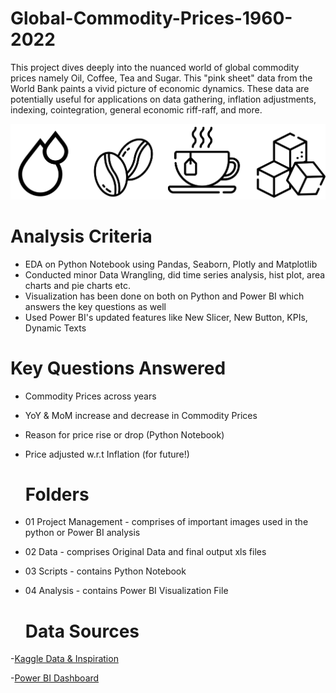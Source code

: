 # Global-Commodity-Prices-1960-2022
This project dives deeply into the nuanced world of global commodity prices namely Oil, Coffee, Tea and Sugar. This "pink sheet" data from the World Bank paints a vivid picture of economic dynamics. These data are potentially useful for applications on data gathering, inflation adjustments, indexing, cointegration, general economic riff-raff, and more.

![Commodities](https://github.com/keshavdewan/Global-Commodity-Prices-1960---2022-/blob/main/01%20Project%20Management/commodities.png)

# Analysis Criteria
- EDA on Python Notebook using Pandas, Seaborn, Plotly and Matplotlib
- Conducted minor Data Wrangling, did time series analysis, hist plot, area charts and pie charts etc.
- Visualization has been done on both on Python and Power BI which answers the key questions as well
- Used Power BI's updated features like New Slicer, New Button, KPIs, Dynamic Texts

# Key Questions Answered
- Commodity Prices across years
- YoY & MoM increase and decrease in Commodity Prices
- Reason for price rise or drop (Python Notebook)
- Price adjusted w.r.t Inflation (for future!)

  # Folders
- 01 Project Management - comprises of important images used in the python or Power BI analysis
- 02 Data - comprises Original Data and final output xls files
- 03 Scripts - contains Python Notebook 
- 04 Analysis - contains Power BI Visualization File

  # Data Sources

-[Kaggle Data & Inspiration](https://www.kaggle.com/datasets/utkarshx27/select-world-bank-commodity-price-data)

-[Power BI Dashboard](https://app.powerbi.com/view?r=eyJrIjoiMzczZGYyNzEtNGFmNC00Mjk0LWI1MTEtZjNiOGUyMTZiNmE4IiwidCI6ImQ1YjdmMzZhLTAyNTktNDMzZS1iYTNkLTZmM2Y3MTFkMDNiYyIsImMiOjh9&pageName=ReportSectionaedc0ac7aaed5fac41e5)

